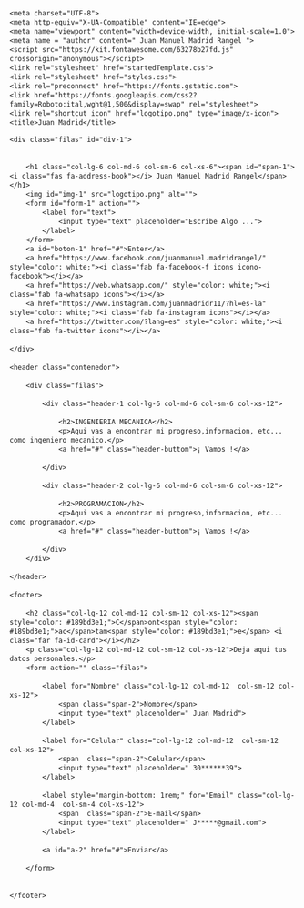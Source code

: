 <!DOCTYPE html>
<html lang="es">
<head>

    <meta charset="UTF-8">
    <meta http-equiv="X-UA-Compatible" content="IE=edge">
    <meta name="viewport" content="width=device-width, initial-scale=1.0">
    <meta name = "author" content=" Juan Manuel Madrid Rangel "> 
    <script src="https://kit.fontawesome.com/63278b27fd.js" crossorigin="anonymous"></script>
    <link rel="stylesheet" href="startedTemplate.css">
    <link rel="stylesheet" href="styles.css">
    <link rel="preconnect" href="https://fonts.gstatic.com">
    <link href="https://fonts.googleapis.com/css2?family=Roboto:ital,wght@1,500&display=swap" rel="stylesheet">
    <link rel="shortcut icon" href="logotipo.png" type="image/x-icon">
    <title>Juan Madrid</title>

</head>
<body>
    
    <div class="filas" id="div-1">
       
        
        <h1 class="col-lg-6 col-md-6 col-sm-6 col-xs-6"><span id="span-1"><i class="fas fa-address-book"></i> Juan Manuel Madrid Rangel</span></h1>
        <img id="img-1" src="logotipo.png" alt="">
        <form id="form-1" action="">
            <label for="text">
                <input type="text" placeholder="Escribe Algo ...">
            </label>
        </form>
        <a id="boton-1" href="#">Enter</a>
        <a href="https://www.facebook.com/juanmanuel.madridrangel/" style="color: white;"><i class="fab fa-facebook-f icons icono-facebook"></i></a>
        <a href="https://web.whatsapp.com/" style="color: white;"><i class="fab fa-whatsapp icons"></i></a>
        <a href="https://www.instagram.com/juanmadridr11/?hl=es-la" style="color: white;"><i class="fab fa-instagram icons"></i></a>
        <a href="https://twitter.com/?lang=es" style="color: white;"><i class="fab fa-twitter icons"></i></a>
        
    </div>    
    
    <header class="contenedor">
        
        <div class="filas">

            <div class="header-1 col-lg-6 col-md-6 col-sm-6 col-xs-12">
            
                <h2>INGENIERIA MECANICA</h2>
                <p>Aqui vas a encontrar mi progreso,informacion, etc... como ingeniero mecanico.</p>
                <a href="#" class="header-buttom">¡ Vamos !</a>

            </div>

            <div class="header-2 col-lg-6 col-md-6 col-sm-6 col-xs-12">
            
                <h2>PROGRAMACION</h2>
                <p>Aqui vas a encontrar mi progreso,informacion, etc... como programador.</p>
                <a href="#" class="header-buttom">¡ Vamos !</a>

            </div>
        </div>
        
    </header>

    <footer>

        <h2 class="col-lg-12 col-md-12 col-sm-12 col-xs-12"><span style="color: #189bd3e1;">C</span>ont<span style="color: #189bd3e1;">ac</span>tam<span style="color: #189bd3e1;">e</span> <i class="far fa-id-card"></i></h2>
        <p class="col-lg-12 col-md-12 col-sm-12 col-xs-12">Deja aqui tus datos personales.</p>
        <form action="" class="filas">

            <label for="Nombre" class="col-lg-12 col-md-12  col-sm-12 col-xs-12">
                <span class="span-2">Nombre</span>
                <input type="text" placeholder=" Juan Madrid">
            </label>

            <label for="Celular" class="col-lg-12 col-md-12  col-sm-12 col-xs-12">
                <span  class="span-2">Celular</span>
                <input type="text" placeholder=" 30******39">
            </label>

            <label style="margin-bottom: 1rem;" for="Email" class="col-lg-12 col-md-4  col-sm-4 col-xs-12">
                <span  class="span-2">E-mail</span>
                <input type="text" placeholder=" J*****@gmail.com">
            </label>

            <a id="a-2" href="#">Enviar</a>

        </form>


    </footer>

</body>
</html>
